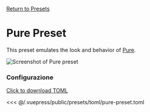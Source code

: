 [Return to Presets](/presets/#pure)

# Pure Preset

This preset emulates the look and behavior of [Pure](https://github.com/sindresorhus/pure).

![Screenshot of Pure preset](/presets/img/pure-preset.png)

### Configurazione

[Click to download TOML](/presets/toml/pure-preset.toml)

<<< @/.vuepress/public/presets/toml/pure-preset.toml
